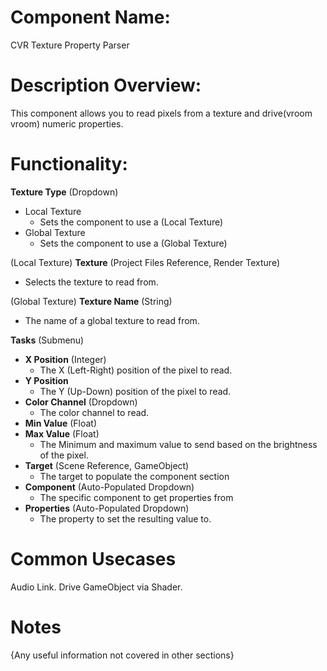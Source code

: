 

# Component Name:

CVR Texture Property Parser

# Description Overview:

This component allows you to read pixels from a texture and drive(vroom vroom) numeric properties.

# Functionality:

**Texture Type** (Dropdown)

- Local Texture
	- Sets the component to use a (Local Texture)
- Global Texture
	- Sets the component to use a (Global Texture)

(Local Texture) **Texture** (Project Files Reference, Render Texture)

- Selects the texture to read from.

(Global Texture) **Texture Name** (String)

- The name of a global texture to read from.

**Tasks** (Submenu)

- **X Position** (Integer)
	- The X (Left-Right) position of the pixel to read.
- **Y Position**
	- The Y (Up-Down) position of the pixel to read.
- **Color Channel** (Dropdown)
	- The color channel to read.
- **Min Value** (Float)
- **Max Value** (Float)
	- The Minimum and maximum value to send based on the brightness of the pixel.
- **Target** (Scene Reference, GameObject)
	- The target to populate the component section
- **Component** (Auto-Populated Dropdown)
	- The specific component to get properties from
- **Properties** (Auto-Populated Dropdown)
	- The property to set the resulting value to.

# Common Usecases

Audio Link. Drive GameObject via Shader.

# Notes

{Any useful information not covered in other sections}